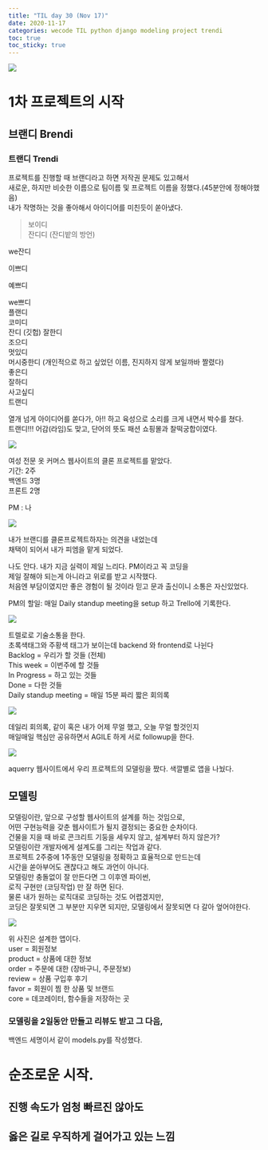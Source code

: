 ```yaml
---
title: "TIL day 30 (Nov 17)"
date: 2020-11-17
categories: wecode TIL python django modeling project trendi
toc: true
toc_sticky: true
---
```

  
![](https://images.velog.io/images/noahshin__11/post/19d68e33-82d7-4ca7-b3d8-643627d34bb7/image.png)  
  
# 1차 프로젝트의 시작  
## 브랜디 Brendi  
  
### 트랜디 Trendi  
프로젝트를 진행할 때 브랜디라고 하면 저작권 문제도 있고해서  
새로운, 하지만 비슷한 이름으로 팀이름 및 프로젝트 이름을 정했다.(45분안에 정해야했음)  
내가 작명하는 것을 좋아해서 아이디어를 미친듯이 쏟아냈다.  
>보이디  
잔디디 (잔디밭의 방언)  
  
we잔디
  
이쁘디
  
예쁘디
  
we쁘디  
플랜디  
코미디  
잔디  (깃헙)
잘한디  
조으디  
멋있디  
머시중한디 (개인적으로 하고 싶었던 이름, 진지하지 않게 보일까바 짤렸다)  
좋은디  
잘하디  
사고싶디  
트랜디  
  
열개 넘게 아이디어를 쏟다가, 아!! 하고 육성으로 소리를 크게 내면서 박수를 쳤다.  
트랜디!!! 어감(라임)도 맞고, 단어의 뜻도 패션 쇼핑몰과 찰떡궁합이였다.  
  
![](https://images.velog.io/images/noahshin__11/post/300306ee-56f1-49f0-91b9-cde6e9fc42e7/image.png)
  
여성 전문 옷 커머스 웹사이트의 클론 프로젝트를 맡았다.  
기간: 2주  
백엔드 3명  
프론트 2명  
  
PM : 나  
  
![](https://images.velog.io/images/noahshin__11/post/1d4bb50d-314e-4b76-9d80-1b71724323af/image.png)
  
내가 브랜디를 클론프로젝트하자는 의견을 내었는데  
채택이 되어서 내가 피엠을 맡게 되었다.  
  
나도 안다. 내가 지금 실력이 제일 느리다. PM이라고 꼭 코딩을  
제일 잘해야 되는게 아니라고 위로를 받고 시작했다.  
처음엔 부담이였지만 좋은 경험이 될 것이라 믿고 문과 출신이니 소통은 자신있었다.  
  
PM의 할일: 매일 Daily standup meeting을 setup 하고 Trello에 기록한다.  
  
  
![](https://images.velog.io/images/noahshin__11/post/7b895d40-b5ff-43de-ab2c-67ef9fa5a78c/Screen%20Shot%202020-11-18%20at%208.17.32%20PM.png)
  
트렐로로 기술소통을 한다.  
초록색태그와 주황색 태그가 보이는데 backend 와 frontend로 나뉜다  
Backlog = 우리가 할 것들 (전체)  
This week = 이번주에 할 것들  
In Progress = 하고 있는 것들  
Done = 다한 것들  
Daily standup meeting = 매일 15분 짜리 짧은 회의록  
  
![](https://images.velog.io/images/noahshin__11/post/dd6fac32-45ca-44b5-8c5c-202153e63579/Screen%20Shot%202020-11-18%20at%208.17.53%20PM.png)  
  
  

데일리 회의록, 같이 혹은 내가 어제 무얼 했고, 오늘 무얼 할것인지  
매일매일 핵심만 공유하면서 AGILE 하게 서로 followup을 한다.  
  
![](https://images.velog.io/images/noahshin__11/post/f18d984f-f5a0-43e1-a8dd-83318661d362/image.png)
  
aquerry 웹사이트에서 우리 프로젝트의 모델링을 짰다. 색깔별로 앱을 나눴다.  
  
## 모델링  
모델링이란, 앞으로 구성할 웹사이트의 설계를 하는 것임으로,  
어떤 구현능력을 갖춘 웹사이트가 될지 결정되는 중요한 순차이다.  
건물을 지을 때 바로 콘크리트 기둥을 세우지 않고, 설계부터 하지 않은가?  
모델링이란 개발자에게 설계도를 그리는 작업과 같다.  
프로젝트 2주중에 1주동안 모델링을 정확하고 효율적으로 만드는데  
시간을 쏟아부어도 괜찮다고 해도 과언이 아니다.  
모델링만 충돌없이 잘 만든다면 그 이후엔 파이썬,  
로직 구현만 (코딩작업) 만 잘 하면 된다.  
물론 내가 원하는 로직대로 코딩하는 것도 어렵겠지만,  
코딩은 잘못되면 그 부분만 지우면 되지만, 모델링에서 잘못되면 다 갈아 엎어야한다.  
  
  
![](https://images.velog.io/images/noahshin__11/post/e5e6166f-de73-4c1a-8ea0-bb1038bd0e49/image.png)
  
위 사진은 설계한 앱이다.  
user = 회원정보  
product = 상품에 대한 정보  
order = 주문에 대한 (장바구니, 주문정보)  
review = 상품 구입후 후기  
favor = 회원이 찜 한 상품 및 브랜드  
core = 데코레이터, 함수들을 저장하는 곳  
  
### 모델링을 2일동안 만들고 리뷰도 받고 그 다음,  
  
백엔드 세명이서 같이 models.py를 작성했다.  
  
# 순조로운 시작.  
## 진행 속도가 엄청 빠르진 않아도  
## 옳은 길로 우직하게 걸어가고 있는 느낌  

